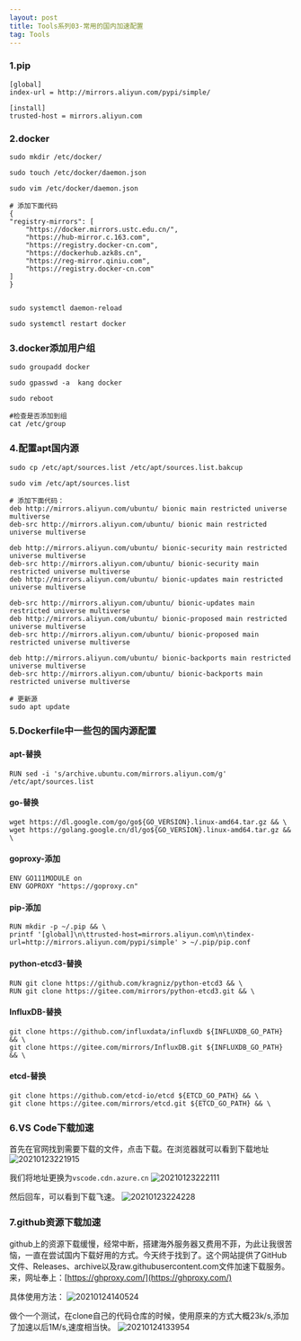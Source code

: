 ```yaml
---
layout: post
title: Tools系列03-常用的国内加速配置
tag: Tools
---
```


### 1.pip

    [global]
    index-url = http://mirrors.aliyun.com/pypi/simple/

    [install]
    trusted-host = mirrors.aliyun.com 


### 2.docker

    sudo mkdir /etc/docker/

    sudo touch /etc/docker/daemon.json

    sudo vim /etc/docker/daemon.json

    # 添加下面代码
    {
    "registry-mirrors": [
        "https://docker.mirrors.ustc.edu.cn/",
        "https://hub-mirror.c.163.com",
        "https://registry.docker-cn.com",
        "https://dockerhub.azk8s.cn",
        "https://reg-mirror.qiniu.com",
        "https://registry.docker-cn.com"
    ]
    }


    sudo systemctl daemon-reload
    
    sudo systemctl restart docker

### 3.docker添加用户组
    sudo groupadd docker
 
    sudo gpasswd -a  kang docker     

    sudo reboot

    #检查是否添加到组
    cat /etc/group    

### 4.配置apt国内源

    sudo cp /etc/apt/sources.list /etc/apt/sources.list.bakcup

    sudo vim /etc/apt/sources.list 

    # 添加下面代码：
    deb http://mirrors.aliyun.com/ubuntu/ bionic main restricted universe multiverse
    deb-src http://mirrors.aliyun.com/ubuntu/ bionic main restricted universe multiverse

    deb http://mirrors.aliyun.com/ubuntu/ bionic-security main restricted universe multiverse
    deb-src http://mirrors.aliyun.com/ubuntu/ bionic-security main restricted universe multiverse
    deb http://mirrors.aliyun.com/ubuntu/ bionic-updates main restricted universe multiverse

    deb-src http://mirrors.aliyun.com/ubuntu/ bionic-updates main restricted universe multiverse
    deb http://mirrors.aliyun.com/ubuntu/ bionic-proposed main restricted universe multiverse
    deb-src http://mirrors.aliyun.com/ubuntu/ bionic-proposed main restricted universe multiverse

    deb http://mirrors.aliyun.com/ubuntu/ bionic-backports main restricted universe multiverse
    deb-src http://mirrors.aliyun.com/ubuntu/ bionic-backports main restricted universe multiverse

    # 更新源
    sudo apt update

### 5.Dockerfile中一些包的国内源配置

#### apt-替换
    RUN sed -i 's/archive.ubuntu.com/mirrors.aliyun.com/g' /etc/apt/sources.list

#### go-替换
    wget https://dl.google.com/go/go${GO_VERSION}.linux-amd64.tar.gz && \
    wget https://golang.google.cn/dl/go${GO_VERSION}.linux-amd64.tar.gz && \

#### goproxy-添加
    ENV GO111MODULE on
    ENV GOPROXY "https://goproxy.cn"

#### pip-添加
    RUN mkdir -p ~/.pip && \
    printf '[global]\n\ttrusted-host=mirrors.aliyun.com\n\tindex-url=http://mirrors.aliyun.com/pypi/simple' > ~/.pip/pip.conf

#### python-etcd3-替换
    RUN git clone https://github.com/kragniz/python-etcd3 && \
    RUN git clone https://gitee.com/mirrors/python-etcd3.git && \

#### InfluxDB-替换
    git clone https://github.com/influxdata/influxdb ${INFLUXDB_GO_PATH} && \
    git clone https://gitee.com/mirrors/InfluxDB.git ${INFLUXDB_GO_PATH} && \

#### etcd-替换
    git clone https://github.com/etcd-io/etcd ${ETCD_GO_PATH} && \
    git clone https://gitee.com/mirrors/etcd.git ${ETCD_GO_PATH} && \

### 6.VS Code下载加速

首先在官网找到需要下载的文件，点击下载。在浏览器就可以看到下载地址
![20210123221915](https://cdn.jsdelivr.net/gh/luckykang/picture_bed/blogs_images/20210123221915.png)

我们将地址更换为`vscode.cdn.azure.cn`
![20210123222111](https://cdn.jsdelivr.net/gh/luckykang/picture_bed/blogs_images/20210123222111.png)

然后回车，可以看到下载飞速。
![20210123224228](https://cdn.jsdelivr.net/gh/luckykang/picture_bed/blogs_images/20210123224228.png)

### 7.github资源下载加速

github上的资源下载缓慢，经常中断，搭建海外服务器又费用不菲，为此让我很苦恼，一直在尝试国内下载好用的方式。今天终于找到了。这个网站提供了GitHub文件、Releases、archive以及raw.githubusercontent.com文件加速下载服务。来，网址奉上：[https://ghproxy.com/](https://ghproxy.com/)

具体使用方法：
![20210124140524](https://cdn.jsdelivr.net/gh/luckykang/picture_bed/blogs_images/20210124140524.png)


做个一个测试，在clone自己的代码仓库的时候，使用原来的方式大概23k/s,添加了加速以后1M/s,速度相当快。
![20210124133954](https://cdn.jsdelivr.net/gh/luckykang/picture_bed/blogs_images/20210124133954.png)

